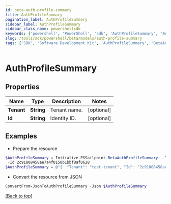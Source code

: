 ```yaml
---
id: beta-auth-profile-summary
title: AuthProfileSummary
pagination_label: AuthProfileSummary
sidebar_label: AuthProfileSummary
sidebar_class_name: powershellsdk
keywords: ['powershell', 'PowerShell', 'sdk', 'AuthProfileSummary', 'BetaAuthProfileSummary'] 
slug: /tools/sdk/powershell/beta/models/auth-profile-summary
tags: ['SDK', 'Software Development Kit', 'AuthProfileSummary', 'BetaAuthProfileSummary']
---
```



# AuthProfileSummary

## Properties

Name | Type | Description | Notes
------------ | ------------- | ------------- | -------------
**Tenant** | **String** | Tenant name. | [optional] 
**Id** | **String** | Identity ID. | [optional] 

## Examples

- Prepare the resource
```powershell
$AuthProfileSummary = Initialize-PSSailpoint.BetaAuthProfileSummary  -Tenant test-tenant `
 -Id 2c91808458ae7a4f0158b1bbf8af0628
$AuthProfileSummary = @"{  "Tenant": "test-tenant", "Id": "2c91808458ae7a4f0158b1bbf8af0628" }"@
```

- Convert the resource from JSON
```powershell
ConvertFrom-JsonToAuthProfileSummary -Json $AuthProfileSummary
```


[[Back to top]](#) 


